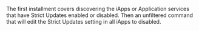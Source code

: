 The first installment covers discovering the iApps or Application services that have Strict Updates enabled or disabled.  Then an unfiltered command that will edit the Strict Updates setting in all iApps to disabled.
